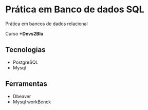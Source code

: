 # Prática em Banco de dados __SQL__

Prática em bancos de dados relacional

Curso __+Devs2Blu__

## Tecnologias  

- PostgreSQL 
- Mysql

## Ferramentas 

- Dbeaver 
 - Mysql workBenck



